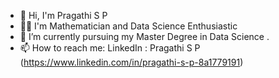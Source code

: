 - 👋 Hi, I'm Pragathi S P 
- 👩‍🔬 I'm Mathematician and Data Science Enthusiastic
- 🌱 I’m currently pursuing my Master Degree in Data Science .
- 📫 How to reach me: LinkedIn : Pragathi S P (https://www.linkedin.com/in/pragathi-s-p-8a1779191)
